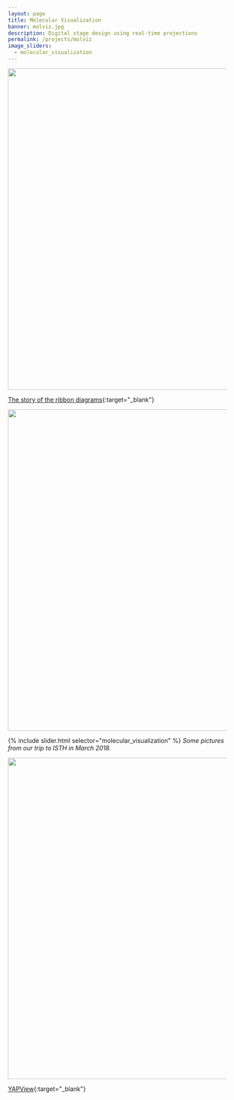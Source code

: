 ```yaml
---
layout: page
title: Molecular Visualization
banner: molviz.jpg
description: Digital stage design using real-time projections
permalink: /projects/molviz
image_sliders:
  - molecular_visualization
---
```



<img width="740" src="http://portfolio.andrescolubri.net/images/ribbon-richardson.jpg" style="background:none; border:none; box-shadow:none"/>



[The story of the ribbon diagrams](https://research.duke.edu/ribbon-diagrams){:target="_blank"}



<img width="740" src="http://portfolio.andrescolubri.net/images/ribbon-algorithm.jpg" style="background:none; border:none; box-shadow:none"/>

{% include slider.html selector="molecular_visualization" %}
*Some pictures from our trip to ISTH in March 2018.*

<img width="740" src="http://portfolio.andrescolubri.net/images/ribbon-code-pascal.png" style="background:none; border:none; box-shadow:none"/>


[YAPView](https://sourceforge.net/projects/protlib/files/yapview/0.7-BETA/){:target="_blank"}
